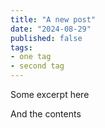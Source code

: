 ```yaml
---
title: "A new post"
date: "2024-08-29"
published: false
tags:
- one tag
- second tag
---
```

Some excerpt here
<!-- excerpt -->

And the contents

